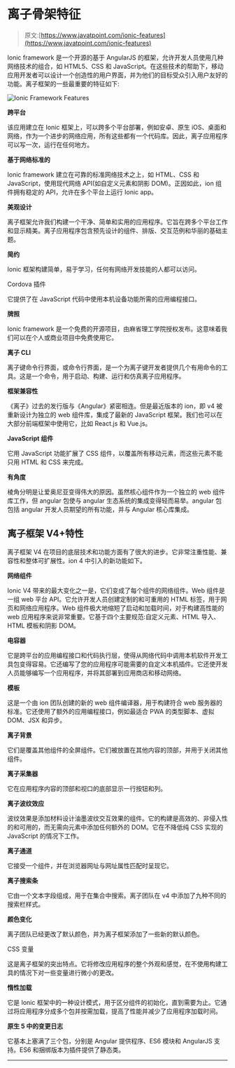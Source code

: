 # 离子骨架特征

> 原文:[https://www.javatpoint.com/ionic-features](https://www.javatpoint.com/ionic-features)

Ionic framework 是一个开源的基于 AngularJS 的框架，允许开发人员使用几种网络技术的组合，如 HTML5、CSS 和 JavaScript。在这些技术的帮助下，移动应用开发者可以设计一个创造性的用户界面，并为他们的目标受众引入用户友好的功能。离子框架的一些最重要的特征如下:

![Ionic Framework Features](../Images/3edfa8fb7d076926deeab84a460f4513.png)

**跨平台**

该应用建立在 Ionic 框架上，可以跨多个平台部署，例如安卓、原生 iOS、桌面和网络，作为一个进步的网络应用，所有这些都有一个代码库。因此，离子应用程序可以写一次，运行在任何地方。

**基于网络标准的**

Ionic framework 建立在可靠的标准网络技术之上，如 HTML、CSS 和 JavaScript，使用现代网络 API(如自定义元素和阴影 DOM)。正因如此，ion 组件拥有稳定的 API，允许在多个平台上运行 Ionic app。

**美观设计**

离子框架允许我们构建一个干净、简单和实用的应用程序。它旨在跨多个平台工作和显示精美。离子应用程序包含预先设计的组件、排版、交互范例和华丽的基础主题。

**简约**

Ionic 框架构建简单，易于学习，任何有网络开发技能的人都可以访问。

Cordova 插件

它提供了在 JavaScript 代码中使用本机设备功能所需的应用编程接口。

**牌照**

Ionic framework 是一个免费的开源项目，由麻省理工学院授权发布。这意味着我们可以在个人或商业项目中免费使用它。

**离子 CLI**

离子键命令行界面，或命令行界面，是一个为离子键开发者提供几个有用命令的工具。这是一个命令，用于启动、构建、运行和仿真离子应用程序。

**框架兼容性**

《离子》过去的发行版与《Angular》紧密相连。但是最近版本的 ion，即 v4 被重新设计为独立的 web 组件库，集成了最新的 JavaScript 框架。我们也可以在大部分前端框架中使用它，比如 React.js 和 Vue.js。

**JavaScript 组件**

它用 JavaScript 功能扩展了 CSS 组件，以覆盖所有移动元素，而这些元素不能只用 HTML 和 CSS 来完成。

**有角度**

棱角分明是让爱奥尼亚变得伟大的原因。虽然核心组件作为一个独立的 web 组件库工作，但 angular 包使与 angular 生态系统的集成变得轻而易举。angular 包包括 angular 开发人员期望的所有功能，并与 Angular 核心库集成。

## 离子框架 V4+特性

离子框架 V4 在项目的底层技术和功能方面有了很大的进步。它非常注重性能、兼容性和整体可扩展性。ion 4 中引入的新功能如下。

**网络组件**

Ionic V4 带来的最大变化之一是，它们变成了每个组件的网络组件。Web 组件是一组 web 平台 API。它允许开发人员创建定制的和可重用的 HTML 标签，用于网页和网络应用程序。Web 组件极大地缩短了启动和加载时间，对于构建高性能的 web 应用程序来说非常重要。它基于四个主要规范:自定义元素、HTML 导入、HTML 模板和阴影 DOM。

**电容器**

它是跨平台的应用编程接口和代码执行层，使得从网络代码中调用本机软件开发工具包变得容易。它还编写了您的应用程序可能需要的自定义本机插件。它还使开发人员能够编写一个应用程序，并将其部署到应用商店和移动网络。

**模板**

这是一个由 ion 团队创建的新的 web 组件编译器，用于构建符合 web 服务器的标准。它还使用了额外的应用编程接口，例如最适合 PWA 的类型脚本、虚拟 DOM、JSX 和异步。

**离子背景**

它们是覆盖其他组件的全屏组件。它们被放置在其他内容的顶部，并用于关闭其他组件。

**离子采集器**

它在应用程序内容的顶部和视口的底部显示一行按钮和列。

**离子波纹效应**

波纹效果是添加材料设计油墨波纹交互效果的组件。它的构建是高效的、非侵入性的和可用的，而无需向元素中添加任何额外的 DOM。它在不降低纯 CSS 实现的 JavaScript 的情况下工作。

**离子通道**

它接受一个组件，并在浏览器网址与网址属性匹配时呈现它。

**离子搜索条**

它由一个文本字段组成，用于在集合中搜索。离子团队在 v4 中添加了九种不同的搜索栏样式。

**颜色变化**

离子团队已经更改了默认颜色，并为离子框架添加了一些新的默认颜色。

CSS 变量

这是离子框架的突出特点。它将修改应用程序的整个外观和感觉，在不使用构建工具的情况下对一些变量进行微小的更改。

**惰性加载**

它是 Ionic 框架中的一种设计模式，用于区分组件的初始化，直到需要为止。它通过将应用程序分成多个包并按需加载，提高了性能并减少了应用程序加载时间。

**原生 5 中的变更日志**

它基本上塞满了三个包，分别是 Angular 提供程序、ES6 模块和 AngularJS 支持。ES6 和捆绑版本为插件提供了静态类。

* * *